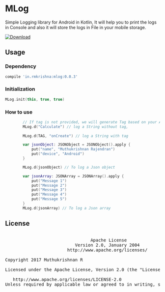 # MLog
Simple Logging library for Android in Kotlin, It will help you to print the logs in Console and also it will store the logs in File in your mobile storage.

 [ ![Download](https://api.bintray.com/packages/rmkrishna/rmkrishna/mLog/images/download.svg) ](https://bintray.com/rmkrishna/rmkrishna/mLog/_latestVersion)

## Usage
### Dependency
```groovy
compile 'in.rmkrishna:mlog:0.0.3'
```

### Initialization

```Kotlin
MLog.init(this, true, true)
```
### How to use

```Kotlin
        // If tag is not provided, we will generate Tag based on your Activity and method name
        MLog.d("Calculate") // log a String without tag, 
        
        MLog.d(TAG, "onCreate") // log a String with tag

        var jsonObject: JSONObject = JSONObject().apply {
            put("name", "Muthukrishnan Rajendran")
            put("device", "Android")
        }

        MLog.d(jsonObject) // To log a Json object

        var jsonArray: JSONArray = JSONArray().apply {
            put("Message 1")
            put("Message 2")
            put("Message 3")
            put("Message 4")
            put("Message 5")
        }
        MLog.d(jsonArray) // To log a Json array
```

## License
<pre>

                                 Apache License
                           Version 2.0, January 2004
                        http://www.apache.org/licenses/

Copyright 2017 Muthukrishnan R

Licensed under the Apache License, Version 2.0 (the "License"); you may not use this file except in compliance with the License. You may obtain a copy of the License at

   http://www.apache.org/licenses/LICENSE-2.0
Unless required by applicable law or agreed to in writing, software distributed under the License is distributed on an "AS IS" BASIS, WITHOUT WARRANTIES OR CONDITIONS OF ANY KIND, either express or implied. See the License for the specific language governing permissions and limitations under the License.
